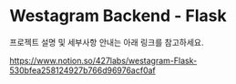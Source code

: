 Westagram Backend - Flask
=============


프로젝트 설명 및 세부사항 안내는 아래 링크를 참고하세요.

https://www.notion.so/427labs/westagram-Flask-530bfea258124927b766d96976acf0af
